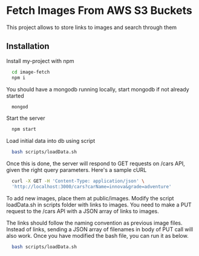 
# Fetch Images From AWS S3 Buckets 

This project allows to store links to images and search through them




## Installation

Install my-project with npm

```bash
  cd image-fetch
  npm i
```

You should have a mongodb running locally, start mongodb if not already started

```bash
  mongod
```

Start the server 

```bash
  npm start
```

Load initial data into db using script

```bash
  bash scripts/loadData.sh
```

Once this is done, the server will respond to GET requests on /cars API, given the right query parameters. Here's a sample cURL

```bash
  curl -X GET -H 'Content-Type: application/json' \
  'http://localhost:3000/cars?carName=innova&grade=adventure'
```

To add new images, place them at public/images. Modify the script loadData.sh in scripts folder with links to images. You need to make a PUT request to the /cars API with a JSON array of links to images.

The links should follow the naming convention as previous image files. Instead of links, sending a JSON array of filenames in body of PUT call will also work. Once you have modified the bash file, you can run it as below. 

```bash
  bash scripts/loadData.sh
```